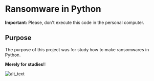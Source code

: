 # Ransomware in Python

**Important:**
Please, don't execute this code in the personal computer.

## Purpose

The purpose of this project was for study how to make ransomwares in Python.

**Merely for studies**!!

![alt_text](https://i.pinimg.com/originals/18/c1/79/18c179cee07063a7a50e6600edea7d76.jpg)


